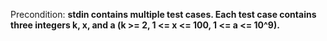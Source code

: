 Precondition: **stdin contains multiple test cases. Each test case contains three integers k, x, and a (k >= 2, 1 <= x <= 100, 1 <= a <= 10^9).**